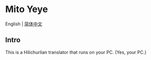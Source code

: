 # Mito Yeye

English | [简体中文](README.md)

## Intro

This is a Hilichurlian translator that runs on your PC. (Yes, your PC.)

